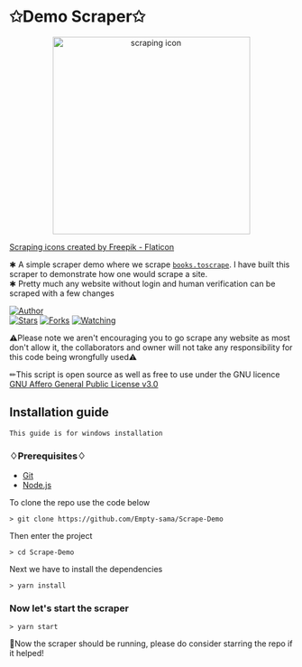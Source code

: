 # ✩Demo Scraper✩

<p align="center">
<img src="https://telegra.ph/file/5642da3b07a5a9d0613b1.jpg" alt="scraping icon" width="350"/>
</p>

<a href="https://www.flaticon.com/free-icons/scraping" title="scraping icons">Scraping icons created by Freepik - Flaticon</a>

✱ A simple scraper demo where we scrape [`books.toscrape`](https://books.toscrape.com/). I have built this scraper to demonstrate how one would scrape a site.<br/>
✱ Pretty much any website without login and human verification can be scraped with a few changes

<a href="https://github.com/Empty-sama/"><img title="Author" src="https://img.shields.io/badge/Empty-sama-blue.svg?color=54aeff&style=for-the-badge&logo=github" /></a>  
<a href="https://github.com/Empty-sama/Scrape-Demo"><img title="Stars" src="https://img.shields.io/github/stars/Empty-sama/Scrape-Demo?color=54aeff&style=flat-square" /></a>
<a href="https://github.com/Empty-sama/Scrape-Demo/network/members"><img title="Forks" src="https://img.shields.io/github/forks/Empty-sama/Scrape-Demo?color=54aeff&style=flat-square" /></a>
<a href="https://github.com/Empty-sama/Scrape-Demo/watchers"><img title="Watching" src="https://img.shields.io/github/watchers/Empty-sama/Scrape-Demo?label=watchers&color=54aeff&style=flat-square" /></a> <br>

⚠Please note we aren't encouraging you to go scrape any website as most don't allow it, the collaborators and owner will not take any responsibility for this code being wrongfully used⚠

✏This script is open source as well as free to use under the GNU licence [GNU Affero General Public License v3.0](https://github.com/Empty-sama/Scrape-Demo/master/LICENSE)

## Installation guide
`This guide is for windows installation`

### ♢Prerequisites♢

 - [Git](https://git-scm.com/)
 - [Node.js](https://nodejs.org/en/)

 To clone the repo use the code below
 ```SH
> git clone https://github.com/Empty-sama/Scrape-Demo
 ```

 Then enter the project
 ```SH
> cd Scrape-Demo
 ```

 Next we have to install the dependencies
 ```SH
> yarn install
```

### Now let's start the scraper
 ```SH
> yarn start
 ```

🌟Now the scraper should be running, please do consider starring the repo if it helped! 
